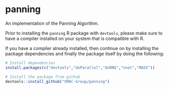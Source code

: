 # panning
An implementation of the Panning Algorithm.

Prior to installing the `panning` R package with `devtools`, please make sure to have a compiler installed on your system that is compatible with R.

If you have a compiler already installed, then continue on by installing the package dependencies and finally the package itself by doing the following: 

```r
# Install dependencies
install.packages(c("devtools","doParallel","doRNG","nnet","MASS"))

# Install the package from github
devtools::install_github("SMAC-Group/panning")
```
